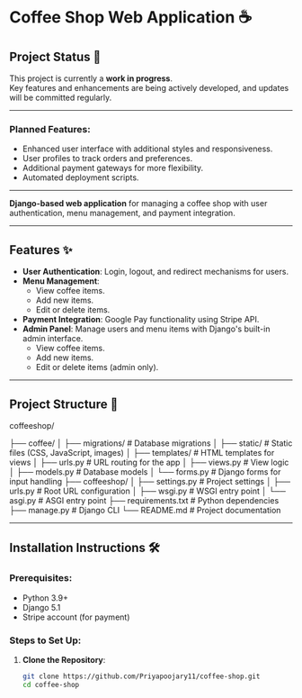 # Coffee Shop Web Application ☕️

## Project Status 🚧

This project is currently a **work in progress**.  
Key features and enhancements are being actively developed, and updates will be committed regularly.  

---

### Planned Features:
- Enhanced user interface with additional styles and responsiveness.
- User profiles to track orders and preferences.
- Additional payment gateways for more flexibility.
- Automated deployment scripts.

---

**Django-based web application** for managing a coffee shop with user authentication, menu management, and payment integration.

---

## Features ✨

- **User Authentication**: Login, logout, and redirect mechanisms for users.
- **Menu Management**: 
  - View coffee items.
  - Add new items.
  - Edit or delete items.
- **Payment Integration**: Google Pay functionality using Stripe API.
- **Admin Panel**: Manage users and menu items with Django's built-in admin interface.
    - View coffee items.
    - Add new items.
    - Edit or delete items (admin only).

---

## Project Structure 📂

coffeeshop/ 

├── coffee/ 
    │ 
    ├── migrations/ # Database migrations 
    │ 
    ├── static/ # Static files (CSS, JavaScript, images) 
    │ 
    ├── templates/ # HTML templates for views 
    │ 
    ├── urls.py # URL routing for the app 
    │ 
    ├── views.py # View logic 
    │ 
    ├── models.py # Database models 
    │ 
    └── forms.py # Django forms for input handling 
    ├── coffeeshop/ 
    │ 
    ├── settings.py # Project settings 
    │ 
    ├── urls.py # Root URL configuration 
    │ 
    ├── wsgi.py # WSGI entry point 
    │ 
    └── asgi.py # ASGI entry point 
    ├── requirements.txt # Python dependencies 
    ├── manage.py # Django CLI 
    └── README.md # Project documentation

---

## Installation Instructions 🛠️

### Prerequisites:
- Python 3.9+
- Django 5.1
- Stripe account (for payment)

### Steps to Set Up:

1. **Clone the Repository**:
   ```bash
   git clone https://github.com/Priyapoojary11/coffee-shop.git
   cd coffee-shop